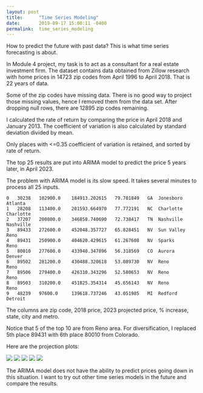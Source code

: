 ```yaml
---
layout: post
title:      "Time Series Modeling"
date:       2019-09-17 15:00:11 -0400
permalink:  time_series_modeling
---
```



How to predict the future with past data? This is what time series forecasting is about.

In Module 4 project, my task is to act as a consultant for a real estate investment firm. The dataset contains data obtained from Zillow research with home prices in 14723 zip codes from April 1996 to April 2018. That is 22 years of data.

Some of the zip codes have missing data. There is no good way to project those missing values, hence I removed them from the data set. After dropping null rows, there are 12895 zip codes remaining.

I calculated the rate of return by comparing the price in April 2018 and January 2013. The coefficient of variation is also calculated by standard deviation divided by mean.

Only places with <=0.35 coefficient of variation is retained, and sorted by rate of return.

The top 25 results are put into ARIMA model to predict the price 5 years later, in April 2023.

The problem with ARIMA model is its slow speed. It takes several minutes to process all 25 inputs.

```
0	30238	102900.0	184913.202615	79.701849	GA	Jonesboro	Atlanta
1	28208	113400.0	201593.664970	77.772191	NC	Charlotte	Charlotte
2	37207	200800.0	346858.740690	72.738417	TN	Nashville	Nashville
3	89433	272600.0	452048.357727	65.828451	NV	Sun Valley	Reno
4	89431	250900.0	404620.429615	61.267608	NV	Sparks		Reno
5	80010	277600.0	433940.347896	56.318569	CO	Aurora		Denver
6	89502	281200.0	430488.320618	53.089730	NV	Reno		Reno
7	89506	279400.0	426310.343296	52.580653	NV	Reno		Reno
8	89503	310200.0	451825.354314	45.656143	NV	Reno		Reno
9	48239	97600.0		139618.737246	43.051985	MI	Redford	Detroit
```

The columns are zip code, 2018 price, 2023 projected price, % increase, state, city and metro.

Notice that 5 of the top 10 are from Reno area. For diversification, I replaced 5th place 89431 with 6th place 80010 from Colorado.

Here are the projection plots:

![](https://i.imgur.com/HKczOyw.png)
![](https://i.imgur.com/GG3LHLf.png)
![](https://i.imgur.com/waJPUAe.png)
![](https://i.imgur.com/HKczOyw.png)
![](https://i.imgur.com/6ntU2bo.png)

The ARIMA model does not have the ability to predict prices going down in this situation. I want to try out other time series models in the future and compare the results.
